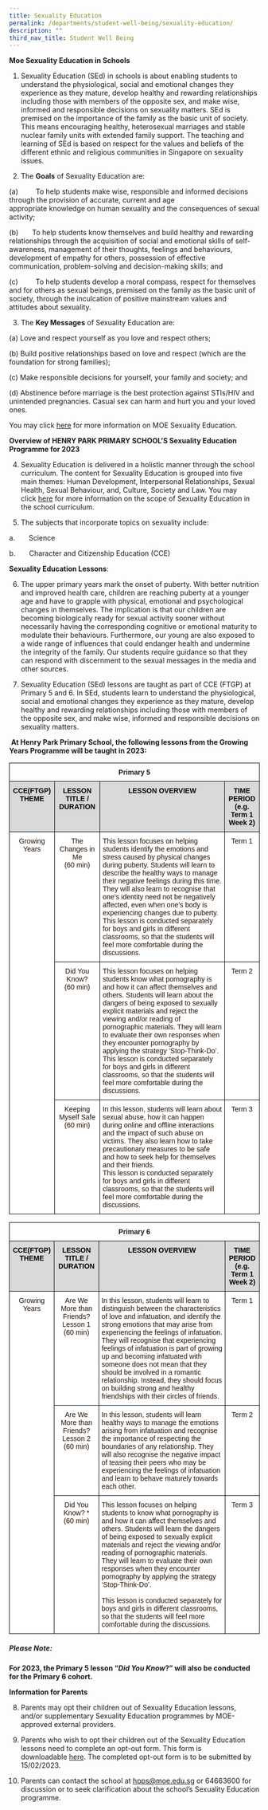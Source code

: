 ```yaml
---
title: Sexuality Education
permalink: /departments/student-well-being/sexuality-education/
description: ""
third_nav_title: Student Well Being
---
```

**Moe Sexuality Education in Schools**

1. Sexuality Education (SEd) in schools is about enabling students to understand the physiological, social and emotional changes they experience as they mature, develop healthy and rewarding relationships including those with members of the opposite sex, and make wise, informed and responsible decisions on sexuality matters. SEd is premised on the importance of the family as the basic unit of society. This means encouraging healthy, heterosexual marriages and stable nuclear family units with extended family support. The teaching and learning of SEd is based on respect for the values and beliefs of the different ethnic and religious communities in Singapore on sexuality issues.

3. The **Goals** of Sexuality Education are:

(a)         To help students make wise, responsible and informed decisions through the provision of accurate, current and age appropriate knowledge on human sexuality and the consequences of sexual activity;

(b)       To help students know themselves and build healthy and rewarding relationships through the acquisition of social and emotional skills of self-awareness, management of their thoughts, feelings and behaviours, development of empathy for others, possession of effective communication, problem-solving and decision-making skills; and

(c)         To help students develop a moral compass, respect for themselves and for others as sexual beings, premised on the family as the basic unit of society, through the inculcation of positive mainstream values and attitudes about sexuality.

3. The **Key Messages** of Sexuality Education are:

(a) Love and respect yourself as you love and respect others;

(b) Build positive relationships based on love and respect (which are the foundation for strong families);

(c) Make responsible decisions for yourself, your family and society; and

(d) Abstinence before marriage is the best protection against STIs/HIV and unintended pregnancies. Casual sex can harm and hurt you and your loved ones.

You may click [here](https://www.moe.gov.sg/education-in-sg/our-programmes/sexuality-education) for more information on MOE Sexuality Education. 

 
**Overview of HENRY PARK PRIMARY SCHOOL’S Sexuality Education Programme for 2023**

4. Sexuality Education is delivered in a holistic manner through the school curriculum. The content for Sexuality Education is grouped into five main themes: Human Development, Interpersonal Relationships, Sexual Health, Sexual Behaviour, and, Culture, Society and Law. You may click [here](https://go.gov.sg/moe-sexuality-education-scope) for more information on the scope of Sexuality Education in the school curriculum.

5. The subjects that incorporate topics on sexuality include:

a.       Science

b.       Character and Citizenship Education (CCE)

**Sexuality Education Lessons**:

6. The upper primary years mark the onset of puberty. With better nutrition and improved health care, children are reaching puberty at a younger age and have to grapple with physical, emotional and psychological changes in themselves. The implication is that our children are becoming biologically ready for sexual activity sooner without necessarily having the corresponding cognitive or emotional maturity to modulate their behaviours. Furthermore, our young are also exposed to a wide range of influences that could endanger health and undermine the integrity of the family. Our students require guidance so that they can respond with discernment to the sexual messages in the media and other sources.

7. Sexuality Education (SEd) lessons are taught as part of CCE (FTGP) at Primary 5 and 6. In SEd, students learn to understand the physiological, social and emotional changes they experience as they mature, develop healthy and rewarding relationships including those with members of the opposite sex, and make wise, informed and responsible decisions on sexuality matters. 

 **At Henry Park Primary School, the following lessons from the Growing Years Programme will be taught in 2023:**
 
 <style type="text/css">
.tg  {border-collapse:collapse;border-spacing:0;}
.tg td{border-color:black;border-style:solid;border-width:1px;font-family:Arial, sans-serif;font-size:14px;
  overflow:hidden;padding:10px 5px;word-break:normal;}
.tg th{border-color:black;border-style:solid;border-width:1px;font-family:Arial, sans-serif;font-size:14px;
  font-weight:normal;overflow:hidden;padding:10px 5px;word-break:normal;}
.tg .tg-baqh{text-align:center;vertical-align:top}
.tg .tg-bbr4{background-color:#FFF;color:#241102;text-align:center;vertical-align:top}
.tg .tg-u9ea{background-color:#D9D9D9;color:#241102;font-weight:bold;text-align:center;vertical-align:top}
.tg .tg-udiq{background-color:#FFF;color:#241102;text-align:left;vertical-align:top}
</style>
<table class="tg">
<thead>
  <tr>
    <th class="tg-baqh" colspan="4"><span style="font-weight:bold">Primary 5</span></th>
  </tr>
</thead>
<tbody>
  <tr>
    <td class="tg-u9ea"><span style="color:black">CCE(FTGP) THEME</span></td>
    <td class="tg-u9ea"><span style="color:black">LESSON TITLE / DURATION</span></td>
    <td class="tg-u9ea"><span style="color:black">LESSON OVERVIEW</span></td>
    <td class="tg-u9ea"><span style="color:black">TIME PERIOD</span><br><span style="color:black">(e.g. Term 1 Week 2)</span></td>
  </tr>
  <tr>
    <td class="tg-bbr4" rowspan="3">Growing Years</td>
    <td class="tg-bbr4">The Changes in Me<br>(60 min)</td>
    <td class="tg-udiq">This lesson focuses on helping students identify the emotions and stress caused by physical changes during puberty. Students will learn to describe the healthy ways to manage their negative feelings during this time. They will also learn to recognise that one’s identity need not be negatively affected, even when one’s body is experiencing changes due to puberty.<br>This lesson is conducted separately for boys and girls in different classrooms, so that the students will feel more comfortable during the discussions.</td>
    <td class="tg-bbr4">Term 1</td>
  </tr>
  <tr>
    <td class="tg-bbr4"> Did You Know?<br>(60 min)<br> </td>
    <td class="tg-udiq">This lesson focuses on helping students know what pornography is and how it can affect themselves and others. Students will learn about the dangers of being exposed to sexually explicit materials and reject the viewing and/or reading of pornographic materials. They will learn to evaluate their own responses when they encounter pornography by applying the strategy ‘Stop-Think-Do’.<br>This lesson is conducted separately for boys and girls in different classrooms, so that the students will feel more comfortable during the discussions.</td>
    <td class="tg-bbr4">Term 2</td>
  </tr>
  <tr>
    <td class="tg-bbr4">Keeping Myself Safe<br>(60 min)<br> </td>
    <td class="tg-udiq">In this lesson, students will learn about sexual abuse, how it can happen during online and offline interactions and the impact of such abuse on victims. They also learn how to take precautionary measures to be safe and how to seek help for themselves and their friends.<br>This lesson is conducted separately for boys and girls in different classrooms, so that the students will feel more comfortable during the discussions.</td>
    <td class="tg-bbr4">Term 3</td>
  </tr>
</tbody>
</table>

<style type="text/css">
.tg  {border-collapse:collapse;border-spacing:0;}
.tg td{border-color:black;border-style:solid;border-width:1px;font-family:Arial, sans-serif;font-size:14px;
  overflow:hidden;padding:10px 5px;word-break:normal;}
.tg th{border-color:black;border-style:solid;border-width:1px;font-family:Arial, sans-serif;font-size:14px;
  font-weight:normal;overflow:hidden;padding:10px 5px;word-break:normal;}
.tg .tg-baqh{text-align:center;vertical-align:top}
.tg .tg-bbr4{background-color:#FFF;color:#241102;text-align:center;vertical-align:top}
.tg .tg-u9ea{background-color:#D9D9D9;color:#241102;font-weight:bold;text-align:center;vertical-align:top}
.tg .tg-udiq{background-color:#FFF;color:#241102;text-align:left;vertical-align:top}
</style>
<table class="tg">
<thead>
  <tr>
    <th class="tg-baqh" colspan="4"><span style="font-weight:bold">Primary 6</span></th>
  </tr>
</thead>
<tbody>
  <tr>
    <td class="tg-u9ea"><span style="color:black">CCE(FTGP) THEME</span></td>
    <td class="tg-u9ea"><span style="color:black">LESSON TITLE / DURATION</span></td>
    <td class="tg-u9ea"><span style="color:black">LESSON OVERVIEW</span></td>
    <td class="tg-u9ea"><span style="color:black">TIME PERIOD</span><br><span style="color:black">(e.g. Term 1 Week 2)</span></td>
  </tr>
  <tr>
    <td class="tg-bbr4" rowspan="3">Growing Years</td>
    <td class="tg-bbr4">Are We More than Friends?<br>Lesson 1<br>(60 min)</td>
    <td class="tg-udiq">In this lesson, students will learn to distinguish between the characteristics of love and infatuation, and identify the strong emotions that may arise from experiencing the feelings of infatuation. They will recognise that experiencing feelings of infatuation is part of growing up and becoming infatuated with someone does not mean that they should be involved in a romantic relationship. Instead, they should focus on building strong and healthy friendships with their circles of friends.</td>
    <td class="tg-bbr4">Term 1</td>
  </tr>
  <tr>
    <td class="tg-bbr4">Are We More than Friends?<br>Lesson 2<br>(60 min)</td>
    <td class="tg-udiq">In this lesson, students will learn healthy ways to manage the emotions arising from infatuation and recognise the importance of respecting the boundaries of any relationship. They will also recognise the negative impact of teasing their peers who may be experiencing the feelings of infatuation and learn to behave maturely towards each other.</td>
    <td class="tg-bbr4">Term 2</td>
  </tr>
  <tr>
    <td class="tg-bbr4">Did You Know? *<br>(60 min)<br> <br> </td>
    <td class="tg-udiq">This lesson focuses on helping students to know what pornography is and how it can affect themselves and others. Students will learn the dangers of being exposed to sexually explicit materials and reject the viewing and/or reading of pornographic materials. They will learn to evaluate their own responses when they encounter pornography by applying the strategy ‘Stop-Think-Do’.<br> <br>This lesson is conducted separately for boys and girls in different classrooms, so that the students will feel more comfortable during the discussions.</td>
    <td class="tg-bbr4">Term 3</td>
  </tr>
</tbody>
</table>

##### Please Note:

**For 2023, the Primary 5 lesson “_Did You Know_?” will also be conducted for the Primary 6 cohort.** 

**Information for Parents**

8. Parents may opt their children out of Sexuality Education lessons, and/or supplementary Sexuality Education programmes by MOE-approved external providers.

9. Parents who wish to opt their children out of the Sexuality Education lessons need to complete an opt-out form. This form is downloadable [here](/files/Parents%20Opt%20Out%20Form.pdf). The completed opt-out form is to be submitted by 15/02/2023.

10. Parents can contact the school at [hpps@moe.edu.sg](mailto:hpps@moe.edu.sg) or 64663600 for discussion or to seek clarification about the school’s Sexuality Education programme.